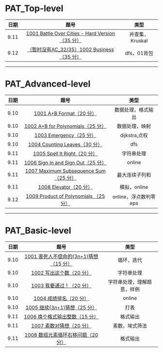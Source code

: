 # PAT_Top-level
日期|题号|类型
-|:-:|:-:
9.11|[1001 Battle Over Cities - Hard Version（35 分）](https://github.com/toughpig/PAT/blob/master/T1001.cpp)|并查集，Kruskal
9.12|[（暂时没有AC_32/35）1002 Business （35 分）](https://github.com/toughpig/PAT/blob/master/_T1002.cpp)|dfs，01背包

----------------------
# PAT_Advanced-level
日期|题号|类型
-|:-:|:-:
9.10|[1001 A+B Format（20 分）](https://github.com/toughpig/PAT_Advanced-level/blob/master/A1001.cpp)|数据处理，格式输出
9.10|[1002 A+B for Polynomials（25 分）](https://github.com/toughpig/PAT_Advanced-level/blob/master/A1002.cpp)|数据处理，映射
9.10|[1003 Emergency（25 分）](https://github.com/toughpig/PAT_Advanced-level/blob/master/A1003.cpp)|dijkstra,点权
9.10|[1004 Counting Leaves（30 分）](https://github.com/toughpig/PAT_Advanced-level/blob/master/A1004.cpp)|dfs
9.11|[1005 Spell It Right（20 分）](https://github.com/toughpig/PAT_Advanced-level/blob/master/A1005.cpp)|字符串处理
9.11|[1006 Sign In and Sign Out（25 分）](https://github.com/toughpig/PAT_Advanced-level/blob/master/A1006.cpp)|online
9.11|[1007 Maximum Subsequence Sum（25 分）](https://github.com/toughpig/PAT_Advanced-level/blob/master/A1007.cpp)|最大连续子列和
9.11|[1008 Elevator（20 分）](https://github.com/toughpig/PAT_Advanced-level/blob/master/A1008.cpp)|模拟，online
9.12|[1009 Product of Polynomials （25 分）](https://github.com/toughpig/PAT/blob/master/A1009.cpp)|online，浮点数判零eps

--------
# PAT_Basic-level
日期|题号|类型
-|:-:|:-:
9.10|[1001 害死人不偿命的(3n+1)猜想（15 分）](https://github.com/toughpig/PAT_Advanced-level/blob/master/B1001.cpp)|循环，迭代
9.10|[1002 写出这个数（20 分）](https://github.com/toughpig/PAT_Advanced-level/blob/master/B1002.cpp)|字符串处理
9.10|[1003 我要通过！（20 分）](https://github.com/toughpig/PAT_Advanced-level/blob/master/B1003.cpp)|字符串处理，理解题意，样例
9.10|[1004 成绩排名（20 分）](https://github.com/toughpig/PAT_Advanced-level/blob/master/B1004.cpp)|online
9.10|[1005 继续(3n+1)猜想（25 分）](https://github.com/toughpig/PAT_Advanced-level/blob/master/B1005.cpp)|打表
9.11|[1006 换个格式输出整数（15 分）](https://github.com/toughpig/PAT_Advanced-level/blob/master/B1006.cpp)|格式输出
9.11|[1007 素数对猜想（20 分）](https://github.com/toughpig/PAT_Advanced-level/blob/master/B1007.cpp)|素数，埃式筛法
9.11|[1008 数组元素循环右移问题（20 分）](https://github.com/toughpig/PAT_Advanced-level/blob/master/B1008.cpp)|格式输出
